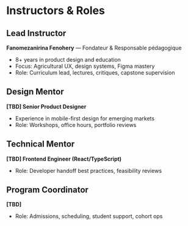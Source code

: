 # Instructors & Roles

## Lead Instructor
**Fanomezanirina Fenohery** — Fondateur & Responsable pédagogique  
- 8+ years in product design and education  
- Focus: Agricultural UX, design systems, Figma mastery  
- Role: Curriculum lead, lectures, critiques, capstone supervision

## Design Mentor
**[TBD] Senior Product Designer**  
- Experience in mobile-first design for emerging markets  
- Role: Workshops, office hours, portfolio reviews

## Technical Mentor
**[TBD] Frontend Engineer (React/TypeScript)**  
- Role: Developer handoff best practices, feasibility reviews

## Program Coordinator
**[TBD]**  
- Role: Admissions, scheduling, student support, cohort ops
